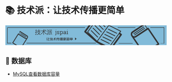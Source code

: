 # 📚 技术派：让技术传播更简单
![banner](../assets/rameo/jspai.jpg)

## 💾 数据库
- [MySQL查看数据库容量](/Database/MySQL查看数据库容量.md)
